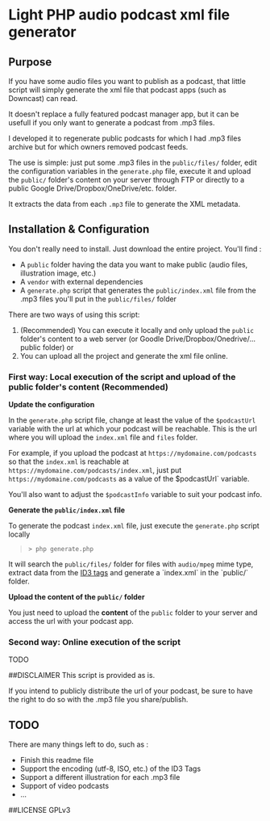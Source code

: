 # Light PHP audio podcast xml file generator

## Purpose
If you have some audio files you want to publish as a podcast, that little script will simply generate the xml file that podcast apps (such as Downcast) can read.

It doesn't replace a fully featured podcast manager app, but it can be usefull if you only want to generate a podcast from .mp3 files.

I developed it to regenerate public podcasts for which I had .mp3 files archive but for which owners removed podcast feeds.

The use is simple: just put some .mp3 files in the `public/files/` folder, edit the configuration variables in the `generate.php` file, execute it and upload the `public/` folder's content on your server through FTP or directly to a public Google Drive/Dropbox/OneDrive/etc. folder.

It extracts the data from each `.mp3` file to generate the XML metadata.

## Installation & Configuration
You don't really need to install. Just download the entire project. You'll find :

* A `public` folder having the data you want to make public (audio files, illustration image, etc.)
* A `vendor` with external dependencies
* A `generate.php` script that generates the `public/index.xml` file from the .mp3 files you'll put in the `public/files/` folder

There are two ways of using this script:

1. (Recommended) You can execute it locally and only upload the `public` folder's content to a web server (or Goodle Drive/Dropbox/Onedrive/... public folder) or
2. You can upload all the project and generate the xml file online.

### First way: Local execution of the script and upload of the public folder's content (Recommended)

**Update the configuration**

In the `generate.php` script file, change at least the value of the `$podcastUrl` variable with the url at which your podcast will be reachable.
This is the url where you will upload the `index.xml` file and `files` folder.

For example, if you upload the podcast at `https://mydomaine.com/podcasts` so that the `index.xml` ìs reachable at `https://mydomaine.com/podcasts/index.xml`, just put `https://mydomaine.com/podcasts` as a value of the $podcastUrl` variable.

You'll also want to adjust the `$podcastInfo` variable to suit your podcast info.


**Generate the `public/index.xml` file**

To generate the podcast `index.xml` file, just execute the `generate.php` script locally

> `> php generate.php`

It will search the `public/files/` folder for files with `audio/mpeg` mime type, extract data from the [ID3 tags](https://fr.wikipedia.org/wiki/ID3_(m%C3%A9tadonn%C3%A9es_MP3)) and generate a `index.xml` in the `public/` folder.


**Upload the content of the `public/` folder**

You just need to upload the **content** of the `public` folder to your server and access the url with your podcast app.


### Second way: Online execution of the script
TODO


##DISCLAIMER
This script is provided as is.

If you intend to publicly distribute the url of your podcast, be sure to have the right to do so with the .mp3 file you share/publish.


## TODO
There are many things left to do, such as :
- Finish this readme file
- Support the encoding (utf-8, ISO, etc.) of the ID3 Tags
- Support a different illustration for each .mp3 file
- Support of video podcasts
- ...

##LICENSE
GPLv3